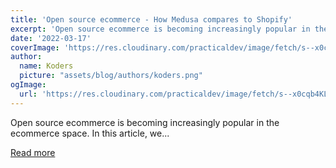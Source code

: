 ```yaml
---
title: 'Open source ecommerce - How Medusa compares to Shopify'
excerpt: 'Open source ecommerce is becoming increasingly popular in the ecommerce space. In this article, we...'
date: '2022-03-17'
coverImage: 'https://res.cloudinary.com/practicaldev/image/fetch/s--x0cqb4KL--/c_imagga_scale,f_auto,fl_progressive,h_420,q_auto,w_1000/https://dev-to-uploads.s3.amazonaws.com/uploads/articles/r9x5qx4t0wuukc6gwj4m.png'
author:
  name: Koders
  picture: "assets/blog/authors/koders.png"
ogImage:
  url: 'https://res.cloudinary.com/practicaldev/image/fetch/s--x0cqb4KL--/c_imagga_scale,f_auto,fl_progressive,h_420,q_auto,w_1000/https://dev-to-uploads.s3.amazonaws.com/uploads/articles/r9x5qx4t0wuukc6gwj4m.png'
---
```


Open source ecommerce is becoming increasingly popular in the ecommerce space. In this article, we...

[Read more](https://dev.to/medusajs/open-source-ecommerce-how-medusa-compares-to-shopify-3ef)
